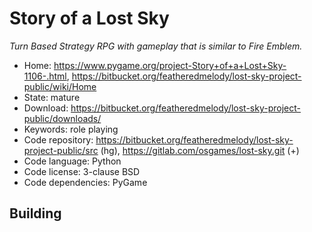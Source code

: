 # Story of a Lost Sky

_Turn Based Strategy RPG with gameplay that is similar to Fire Emblem._

- Home: https://www.pygame.org/project-Story+of+a+Lost+Sky-1106-.html, https://bitbucket.org/featheredmelody/lost-sky-project-public/wiki/Home
- State: mature
- Download: https://bitbucket.org/featheredmelody/lost-sky-project-public/downloads/
- Keywords: role playing
- Code repository: https://bitbucket.org/featheredmelody/lost-sky-project-public/src (hg), https://gitlab.com/osgames/lost-sky.git (+)
- Code language: Python
- Code license: 3-clause BSD
- Code dependencies: PyGame

## Building

